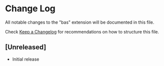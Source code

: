 # Change Log
All notable changes to the "bas" extension will be documented in this file.

Check [Keep a Changelog](http://keepachangelog.com/) for recommendations on how to structure this file.

## [Unreleased]
- Initial release